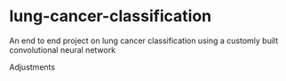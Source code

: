 # lung-cancer-classification
An end to end project on lung cancer classification using a customly built convolutional neural network

Adjustments
